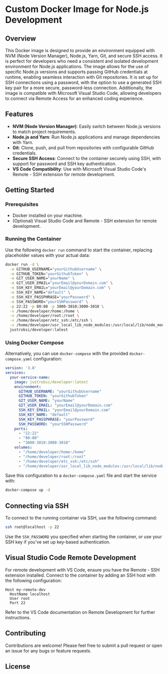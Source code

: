 # Custom Docker Image for Node.js Development

## Overview

This Docker image is designed to provide an environment equipped with NVM (Node Version Manager), Node.js, Yarn, Git, and secure SSH access. It is perfect for developers who need a consistent and isolated development environment for Node.js applications. The image allows for the use of specific Node.js versions and supports passing GitHub credentials at runtime, enabling seamless interaction with Git repositories. It is set up for SSH connections using a password, with the option to use a generated SSH key pair for a more secure, password-less connection. Additionally, the image is compatible with Microsoft Visual Studio Code, allowing developers to connect via Remote Access for an enhanced coding experience.

## Features

- **NVM (Node Version Manager)**: Easily switch between Node.js versions to match project requirements.
- **Node.js and Yarn**: Run Node.js applications and manage dependencies with Yarn.
- **Git**: Clone, push, and pull from repositories with configurable GitHub credentials.
- **Secure SSH Access**: Connect to the container securely using SSH, with support for password and SSH key authentication.
- **VS Code Compatibility**: Use with Microsoft Visual Studio Code's Remote - SSH extension for remote development.

## Getting Started

### Prerequisites

- Docker installed on your machine.
- (Optional) Visual Studio Code and Remote - SSH extension for remote development.

### Running the Container

Use the following `docker run` command to start the container, replacing placeholder values with your actual data:

```bash
docker run -d \
  -e GITHUB_USERNAME="yourGithubUsername" \
  -e GITHUB_TOKEN="yourGithubToken" \
  -e GIT_USER_NAME="yourName" \
  -e GIT_USER_EMAIL="yourEmail@yourDomain.com" \
  -e SSH_KEY_EMAIL="yourEmail@yourDomain.com" \
  -e SSH_KEY_NAME="default" \
  -e SSH_KEY_PASSPHRASE="yourPassword" \
  -e SSH_PASSWORD="yourSSHPassword" \
  -p 22:22 -p 80:80 -p 3000-3010:3000-3010 \
  -v /home/developer/home:/home \
  -v /home/developer/root:/root \
  -v /home/developer/etc_ssh:/etc/ssh \
  -v /home/developer/usr_local_lib_node_modules:/usr/local/lib/node_modules \
  justrobsi/developer:latest
```

### Using Docker Compose

Alternatively, you can use `docker-compose` with the provided `docker-compose.yaml` configuration:

```yaml
version: '3.8'
services:
  your-service-name:
    image: justrobsi/developer:latest
    environment:
      GITHUB_USERNAME: "yourGithubUsername"
      GITHUB_TOKEN: "yourGithubToken"
      GIT_USER_NAME: "yourName"
      GIT_USER_EMAIL: "yourEmail@yourDomain.com"
      SSH_KEY_EMAIL: "yourEmail@yourDomain.com"
      SSH_KEY_NAME: "default"
      SSH_KEY_PASSPHRASE: "yourPassword"
      SSH_PASSWORD: "yourSSHPassword"
    ports:
      - "22:22"
      - "80:80"
      - "3000-3010:3000-3010"
    volumes:
      - "/home/developer/home:/home"
      - "/home/developer/root:/root"
      - "/home/developer/etc_ssh:/etc/ssh"
      - "/home/developer/usr_local_lib_node_modules:/usr/local/lib/node_modules"
```

Save this configuration to a `docker-compose.yaml` file and start the service with:

```bash
docker-compose up -d
```

## Connecting via SSH

To connect to the running container via SSH, use the following command:

```bash
ssh root@localhost -p 22
```

Use the `SSH_PASSWORD` you specified when starting the container, or use your SSH key if you've set up key-based authentication.

## Visual Studio Code Remote Development

For remote development with VS Code, ensure you have the Remote - SSH extension installed. Connect to the container by adding an SSH host with the following configuration:

```
Host my-remote-dev
  HostName localhost
  User root
  Port 22
```

Refer to the VS Code documentation on Remote Development for further instructions.

## Contributing

Contributions are welcome! Please feel free to submit a pull request or open an issue for any bugs or feature requests.

## License
